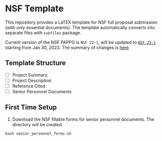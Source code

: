 # NSF Template

This repository provdes a LaTEX template for NSF full proposal submission (with _only_ essential documents). The template automatically converts into separate files with ``subfiles`` package. 

Current version of the NSF PAPPG is ``NSF 22-1``, will be updated to [``NSF 23-1``](https://beta.nsf.gov/policies/pappg/23-1) starting from Jan 30, 2023. The summary of changes is [here](https://beta.nsf.gov/policies/pappg/23-1/summary-changes). 

## Template Structure

- [ ] Project Summary
- [ ] Project Description
- [ ] Reference Cited
- [ ] Senior Personnel Documents

## First Time Setup

1. Download the NSF fillable forms for senior personnel documents. The directory will be created. 
```
bash senior_personnel_forms.sh
```
